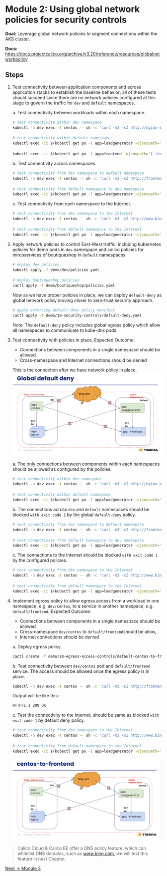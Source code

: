# Module 2: Using global network policies for security controls

**Goal:** Leverage global network policies to segment connections within the AKS cluster.

**Docs:** https://docs.projectcalico.org/archive/v3.20/reference/resources/globalnetworkpolicy

## Steps


1. Test connectivity between application components and across application stacks to establish the baseline behavior; all of these tests should succeed since there are no network policies configured at this stage to govern the traffic for `dev` and `default` namespaces.

    a. Test connectivity between workloads within each namespace.

    ```bash
    # test connectivity within dev namespace
    kubectl -n dev exec -t centos -- sh -c 'curl -m3 -sI http://nginx-svc 2>/dev/null | grep -i http'

    # test connectivity within default namespace
    kubectl exec -it $(kubectl get po -l app=loadgenerator -ojsonpath='{.items[0].metadata.name}') -- sh -c 'curl -m3 -sI frontend 2>/dev/null | grep -i http'

    kubectl exec -it $(kubectl get po -l app=frontend -ojsonpath='{.items[0].metadata.name}') -c server -- sh -c 'nc -zv productcatalogservice 3550'
    ```

    b. Test connectivity across namespaces.

    ```bash
    # test connectivity from dev namespace to default namespace
    kubectl -n dev exec -t centos -- sh -c 'curl -m3 -sI http://frontend.default 2>/dev/null | grep -i http'

    # test connectivity from default namespace to dev namespace
    kubectl exec -it $(kubectl get po -l app=loadgenerator -ojsonpath='{.items[0].metadata.name}') -- sh -c 'curl -m3 -sI http://nginx-svc.dev 2>/dev/null | grep -i http'
    ```

    c. Test connectivity from each namespace to the Internet.

    ```bash
    # test connectivity from dev namespace to the Internet
    kubectl -n dev exec -t centos -- sh -c 'curl -m3 -sI http://www.bing.com 2>/dev/null | grep -i http'

    # test connectivity from default namespace to the Internet
    kubectl exec -it $(kubectl get po -l app=loadgenerator -ojsonpath='{.items[0].metadata.name}') -- sh -c 'curl -m3 -sI www.bing.com 2>/dev/null | grep -i http'
    ```



2. Apply network policies to control East-West traffic, including kubernetes policies for demo pods in `dev` namespace and calico policies for mircoservices of boutiqueshop in `default` namespaces.

    ```bash
    # deploy dev policies
    kubectl apply -f demo/dev/policies.yaml

    # deploy boutiqueshop policies
    cactl apply -f demo/boutiqueshop/policies.yaml
    ```
    
    Now as we have proper policies in place, we can deploy `default-deny` as global network policy moving closer to zero-trust security approach. 

    ```bash
    # apply enforcing default-deny policy manifest
    cactl apply -f demo/10-security-controls/default-deny.yaml
    ```
    Note: The `default-deny` policy includes global egress policy which allow all namespaces to communicate to kube-dns pods.

3. Test connectivity with policies in place. Expected Outcome:
   - Connections between components in a single namespace should be allowed
   - Cross-namespace and Internet connections should be denied

    This is the connection after we have network policy in place.
      ![global-default-deny](../img/global-default-deny.png)


    a. The only connections between components within each namespaces should be allowed as configured by the policies.

    ```bash
    # test connectivity within dev namespace
    kubectl -n dev exec -t centos -- sh -c 'curl -m3 -sI http://nginx-svc 2>/dev/null | grep -i http'

    # test connectivity within default namespace
    kubectl exec -it $(kubectl get po -l app=loadgenerator -ojsonpath='{.items[0].metadata.name}') -- sh -c 'curl -m3 -sI frontend 2>/dev/null | grep -i http'
    ```

    b. The connections across `dev` and `default` namespaces should be blocked `with exit code 1` by the global `default-deny` policy.

    ```bash
    # test connectivity from dev namespace to default namespace
    kubectl -n dev exec -t centos -- sh -c 'curl -m3 -sI http://frontend.default 2>/dev/null | grep -i http'

    # test connectivity from default namespace to dev namespace
    kubectl exec -it $(kubectl get po -l app=loadgenerator -ojsonpath='{.items[0].metadata.name}') -- sh -c 'curl -m3 -sI http://nginx-svc.dev 2>/dev/null | grep -i http'
    ```

    c. The connections to the Internet should be blocked `with exit code 1` by the configured policies.

    ```bash
    # test connectivity from dev namespace to the Internet
    kubectl -n dev exec -t centos -- sh -c 'curl -m3 -sI http://www.bing.com 2>/dev/null | grep -i http'

    # test connectivity from default namespace to the Internet
    kubectl exec -it $(kubectl get po -l app=loadgenerator -ojsonpath='{.items[0].metadata.name}') -- sh -c 'curl -m3 -sI www.bing.com 2>/dev/null | grep -i http'
    ```


4. Implement egress policy to allow egress access from a workload in one namespace, e.g. `dev/centos`, to a service in another namespace, e.g. `default/frontend`. Expected Outcome: 
   - Connections between components in a single namespace should be allowed
   - Cross-namespace `dev/centos` to `default/frontend`should be allow,
   - Internet connections should be denied

    a. Deploy egress policy.

    ```bash
    cactl create -f demo/20-egress-access-controls/default-centos-to-frontend.yaml
    ```

    b. Test connectivity between `dev/centos` pod and `default/frontend` service. The access should be allowed once the egress policy is in place.

    ```bash
    kubectl -n dev exec -t centos -- sh -c 'curl -m3 -sI http://frontend.default 2>/dev/null | grep -i http'
    ```

    Output will be like this:
    ```bash
    HTTP/1.1 200 OK
    ```
    
    c. Test the connectivity to the Internet, should be same as blocked `with exit code 1` by default deny policy.

    ```bash
    # test connectivity from dev namespace to the Internet
    kubectl -n dev exec -t centos -- sh -c 'curl -m3 -sI http://www.bing.com 2>/dev/null | grep -i http'

    # test connectivity from default namespace to the Internet
    kubectl exec -it $(kubectl get po -l app=loadgenerator -ojsonpath='{.items[0].metadata.name}') -- sh -c 'curl -m3 -sI www.bing.com 2>/dev/null | grep -i http'
    ```
   

    ![default-centos-to-frontend](../img/default-centos-to-frontend.png)


>Calico Cloud & Calico EE offer a DNS policy feature, which can whitelist DNS domains, such as www.bing.com, we will test this feature in next Chapter.   


[Next -> Module 3](../modules/calicooss/wireguard-encryption.md)

